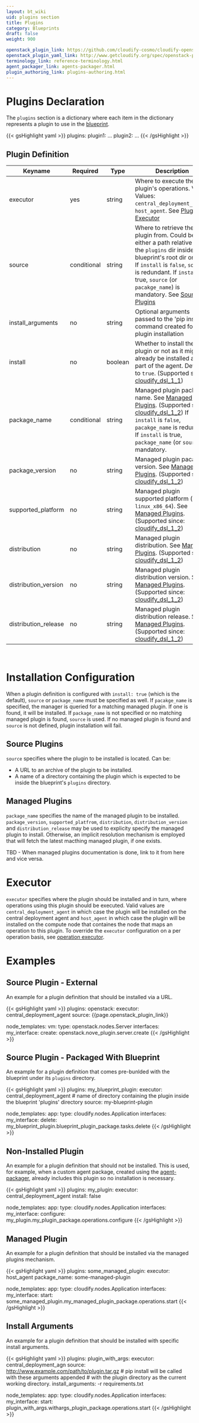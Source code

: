 ```yaml
---
layout: bt_wiki
uid: plugins section
title: Plugins
category: Blueprints
draft: false
weight: 900

openstack_plugin_link: https://github.com/cloudify-cosmo/cloudify-openstack-plugin/archive/1.3.zip
openstack_plugin_yaml_link: http://www.getcloudify.org/spec/openstack-plugin/1.3/plugin.yaml
terminology_link: reference-terminology.html
agent_packager_link: agents-packager.html
plugin_authoring_link: plugins-authoring.html
---
```


# Plugins Declaration

The `plugins` section is a dictionary where each item in the dictionary represents a plugin to use in the [blueprint]({{page.terminology_link}}#blueprint).

{{< gsHighlight  yaml >}}
plugins:
  plugin1:
    ...
  plugin2:
    ...
{{< /gsHighlight >}}

## Plugin Definition

Keyname              |   Required  | Type        | Description
-----------          | --------    | ----        | -----------
executor             | yes         | string      | Where to execute the plugin's operations. Valid Values: `central_deployment_agent`, `host_agent`. See [Plugin Executor](#executor)
source               | conditional | string      | Where to retrieve the plugin from. Could be either a path relative to the `plugins` dir inside the blueprint's root dir or a url. If `install` is `false`, `source` is redundant. If `install` is true, `source` (or `pacakge_name`) is mandatory. See [Source Plugins](#source-plugins)
install_arguments    | no          | string      | Optional arguments passed to the 'pip install' command created for the plugin installation
install              | no          | boolean     | Whether to install the plugin or not as it might already be installed as part of the agent. Defaults to `true`. (Supported since: [cloudify_dsl_1_1](dsl-spec-versioning.html))
package_name         | conditional | string      | Managed plugin package name. See [Managed Plugins](#managed-plugins). (Supported since: [cloudify_dsl_1_2](dsl-spec-versioning.html)) If `install` is `false`, `pacakge_name` is redundant. If `install` is true, `package_name` (or `source`) is mandatory.
package_version      | no          | string      | Managed plugin pacakge version. See [Managed Plugins](#managed-plugins). (Supported since: [cloudify_dsl_1_2](dsl-spec-versioning.html))
supported_platform   | no          | string      | Managed plugin supported platform (e.g. `linux_x86_64`). See [Managed Plugins](#managed-plugins). (Supported since: [cloudify_dsl_1_2](dsl-spec-versioning.html))
distribution         | no          | string      | Managed plugin distribution. See [Managed Plugins](#managed-plugins). (Supported since: [cloudify_dsl_1_2](dsl-spec-versioning.html))
distribution_version | no          | string      | Managed plugin distribution version. See [Managed Plugins](#managed-plugins). (Supported since: [cloudify_dsl_1_2](dsl-spec-versioning.html))
distribution_release | no          | string      | Managed plugin distribution release. See [Managed Plugins](#managed-plugins). (Supported since: [cloudify_dsl_1_2](dsl-spec-versioning.html))

<br>

# Installation Configuration

When a plugin definition is configured with `install: true` (which is the default), `source` or `package_name` must be specified as well.
If `pacakge_name` is specified, the manager is queried for a matching managed plugin. If one is found, it will be installed.
If `package_name` is not specified or no matching managed plugin is found, `source` is used.
If no managed plugin is found and `source` is not defined, plugin installation will fail.

## Source Plugins
`source` specifies where the plugin to be installed is located. Can be:

* A URL to an archive of the plugin to be installed.
* A name of a directory containing the plugin which is expected to be inside the blueprint's `plugins` directory.

## Managed Plugins

`package_name` specifies the name of the managed plugin to be installed. `package_version`, `supported_platfrom`, `distribution`, `distribution_version` and `distribution_release`
may be used to explicity specify the managed plugin to install. Otherwise, an implicit resolution mechanism is employed that will fetch the latest macthing managed plugin, if one exists.

TBD - When managed plugins documentation is done, link to it from here and vice versa.

# Executor

`executor` specifies where the plugin should be installed and in turn, where operations using this plugin should be executed. Valid values are `central_deployment_agent`
in which case the plugin will be installed on the central deployment agent and `host_agent` in which case the plugin will be installed on the compute node that containes
the node that maps an operation to this plugin. To override the `executor` configuration on a per operation basis, see [operation executor](dsl-spec-interfaces.html#overriding-the-executor).


# Examples

## Source Plugin - External

An example for a plugin definition that should be installed via a URL.

{{< gsHighlight  yaml >}}
plugins:
  openstack:
    executor: central_deployment_agent
    source: {{page.openstack_plugin_link}}

node_templates:
  vm:
    type: openstack.nodes.Server
    interfaces:
      my_interface:
        create: openstack.nove_plugin.server.create
{{< /gsHighlight >}}

## Source Plugin - Packaged With Blueprint

An example for a plugin definition that comes pre-bunlded with the blueprint under its `plugins` directory.

{{< gsHighlight  yaml >}}
plugins:
  my_blueprint_plugin:
    executor: central_deployment_agent
    # name of directory containing the plugin inside the blueprint 'plugins' directory
    source: my-blueprint-plugin

node_templates:
  app:
    type: cloudify.nodes.Application
    interfaces:
      my_interface:
        delete: my_blueprint_plugin.blueprint_plugin_package.tasks.delete
{{< /gsHighlight >}}

## Non-Installed Plugin

An example for a plugin definition that should not be installed. This is used, for example, when a custom agent package, created using the [agent-packager]({{page.agent_packager_link}}), already includes this plugin so no installation is necessary.


{{< gsHighlight  yaml >}}
plugins:
  my_plugin:
    executor: central_deployment_agent
    install: false

node_templates:
  app:
    type: cloudify.nodes.Application
    interfaces:
      my_interface:
        configure: my_plugin.my_plugin_package.operations.configure
{{< /gsHighlight >}}

## Managed Plugin

An example for a plugin definition that should be installed via the managed plugins mechanism.

{{< gsHighlight  yaml >}}
plugins:
  some_managed_plugin:
    executor: host_agent
    package_name: some-managed-plugin

node_templates:
  app:
    type: cloudify.nodes.Application
    interfaces:
      my_interface:
        start: some_managed_plugin.my_managed_plugin_package.operations.start
{{< /gsHighlight >}}

## Install Arguments

An example for a plugin definition that should be installed with specific install arguments.

{{< gsHighlight  yaml >}}
plugins:
  plugin_with_args:
    executor: central_deployment_agn
    source: http://www.example.com/path/to/plugin.tar.gz
    # pip install will be called with these arguments appended
    # with the plugin directory as the current working directory.
    install_arguments: -r requirements.txt

node_templates:
  app:
    type: cloudify.nodes.Application
    interfaces:
      my_interface:
        start: plugin_with_args.withargs_plugin_package.operations.start
{{< /gsHighlight >}}
